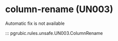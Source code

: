 # column-rename (UN003)

Automatic fix is not available

::: pgrubic.rules.unsafe.UN003.ColumnRename
